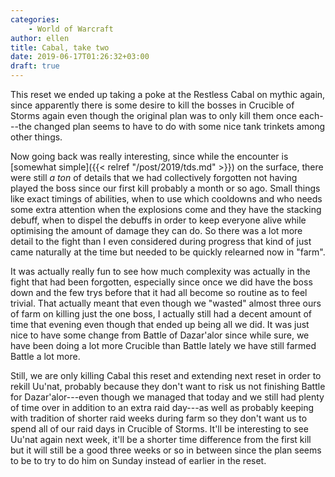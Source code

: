```yaml
---
categories:
    - World of Warcraft
author: ellen
title: Cabal, take two
date: 2019-06-17T01:26:32+03:00
draft: true
---
```

This reset we ended up taking a poke at the Restless Cabal on mythic again, since apparently there is some desire to kill the bosses in Crucible of Storms again even though the original plan was to only kill them once each---the changed plan seems to have to do with some nice tank trinkets among other things.<!--more-->

Now going back was really interesting, since while the encounter is [somewhat simple]({{< relref "/post/2019/tds.md" >}}) on the surface, there were still *a ton* of details that we had collectively forgotten not having played the boss since our first kill probably a month or so ago. Small things like exact timings of abilities, when to use which cooldowns and who needs some extra attention when the explosions come and they have the stacking debuff, when to dispel the debuffs in order to keep everyone alive while optimising the amount of damage they can do. So there was a lot more detail to the fight than I even considered during progress that kind of just came naturally at the time but needed to be quickly relearned now in "farm".

It was actually really fun to see how much complexity was actually in the fight that had been forgotten, especially since once we did have the boss down and the few trys before that it had all become so routine as to feel trivial. That actually meant that even though we "wasted" almost three ours of farm on killing just the one boss, I actually still had a decent amount of time that evening even though that ended up being all we did. It was just nice to have some change from Battle of Dazar'alor since while sure, we have been doing a lot more Crucible than Battle lately we have still farmed Battle a lot more. 

Still, we are only killing Cabal this reset and extending next reset in order to rekill Uu'nat, probably because they don't want to risk us not finishing Battle for Dazar'alor---even though we managed that today and we still had plenty of time over in addition to an extra raid day---as well as probably keeping with tradition of shorter raid weeks during farm so they don't want us to spend all of our raid days in Crucible of Storms. It'll be interesting to see Uu'nat again next week, it'll be a shorter time difference from the first kill but it will still be a good three weeks or so in between since the plan seems to be to try to do him on Sunday instead of earlier in the reset.